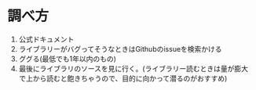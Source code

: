 # 調べ方
1. 公式ドキュメント
2. ライブラリーがバグってそうなときはGithubのissueを検索かける
3. ググる(最低でも1年以内のもの)
4. 最後にライブラリのソースを見に行く。(ライブラリー読むときは量が膨大で上から読むと飽きちゃうので、目的に向かって潜るのがおすすめ)
